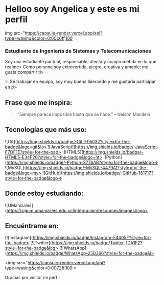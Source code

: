 # Helloo soy Angelica y este es mi perfil

img src="https://capsule-render.vercel.app/api?type=waving&color=0:00c6ff,100

### Estudiante de Ingeniería de Sistemas y Telecomunicaciones

Soy una estudiante puntual, responsable, atenta y comprometida en lo que realme>
Como persona soy extrovertida, alegre, creativa y amable; me gusta compartir ti>

✨ Sé trabajar en equipo, soy muy buena liderando y me gustaría participar en p>



##   Frase que me inspira:
> “Siempre parece imposible hasta que se hace.” – Nelson Mandela



##   Tecnologías que más uso:
![Git](https://img.shields.io/badge/-Git-F05032?style=for-the-badge&logo=git&lo>
![JavaScript](https://img.shields.io/badge/-JavaScript-F7DF1E?style=for-the-bad>
![HTML5](https://img.shields.io/badge/-HTML5-E34F26?style=for-the-badge&logo=ht>
![Python](https://img.shields.io/badge/-Python-3776AB?style=for-the-badge&logo=>
![MySQL](https://img.shields.io/badge/-MySQL-4479A1?style=for-the-badge&logo=my>
![GitHub](https://img.shields.io/badge/-GitHub-181717?style=for-the-badge&logo=>



##   Donde estoy estudiando:
![UManizales](https://sigum.umanizales.edu.co/integracion/resources/images/logo>



##   Encuéntrame en:
[![Instagram](https://img.shields.io/badge/Instagram-E4405F?style=for-the-badge>
[![Twitter](https://img.shields.io/badge/Twitter-1DA1F2?style=for-the-badge&log>
[![WhatsApp](https://img.shields.io/badge/WhatsApp-25D366?style=for-the-badge&l>



<img src="https://capsule-render.vercel.app/api?type=waving&color=0:0072ff,100:>

Gracias por visitar mi perfil

